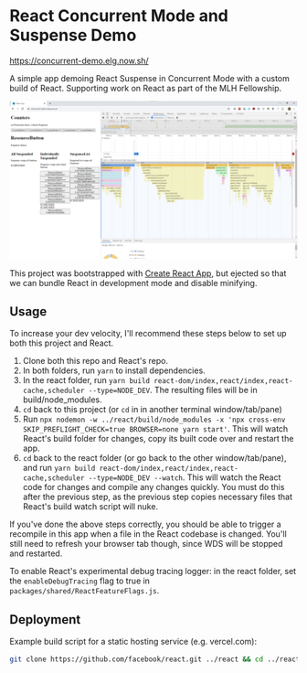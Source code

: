 # React Concurrent Mode and Suspense Demo

<https://concurrent-demo.elg.now.sh/>

A simple app demoing React Suspense in Concurrent Mode with a custom build of
React. Supporting work on React as part of the MLH Fellowship.

![app screenshot](resources/screenshot.png)

This project was bootstrapped with [Create React App](https://github.com/facebook/create-react-app),
but ejected so that we can bundle React in development mode and disable
minifying.

## Usage

To increase your dev velocity, I'll recommend these steps below to set up
both this project and React.

1. Clone both this repo and React's repo.
1. In both folders, run `yarn` to install dependencies.
1. In the react folder, run `yarn build react-dom/index,react/index,react-cache,scheduler --type=NODE_DEV`. The
   resulting files will be in build/node_modules.
1. `cd` back to this project (or `cd` in in another terminal window/tab/pane)
1. Run `npx nodemon -w ../react/build/node_modules -x 'npx cross-env SKIP_PREFLIGHT_CHECK=true BROWSER=none yarn start'`. This will watch React's
   build folder for changes, copy its built code over and restart the app.
1. `cd` back to the react folder (or go back to the other window/tab/pane),
   and run `yarn build react-dom/index,react/index,react-cache,scheduler --type=NODE_DEV --watch`. This will watch the React code for changes and
   compile any changes quickly. You must do this after the previous step, as
   the previous step copies necessary files that React's build watch script
   will nuke.

If you've done the above steps correctly, you should be able to trigger a
recompile in this app when a file in the React codebase is changed. You'll
still need to refresh your browser tab though, since WDS will be stopped and
restarted.

To enable React's experimental debug tracing logger: in the react folder, set
the `enableDebugTracing` flag to true in
`packages/shared/ReactFeatureFlags.js`.

## Deployment

Example build script for a static hosting service (e.g. vercel.com):

```sh
git clone https://github.com/facebook/react.git ../react && cd ../react && yarn && yarn build react-dom/index,react/index,react-cache,scheduler --type=NODE_DEV && cd - && yarn build
```
